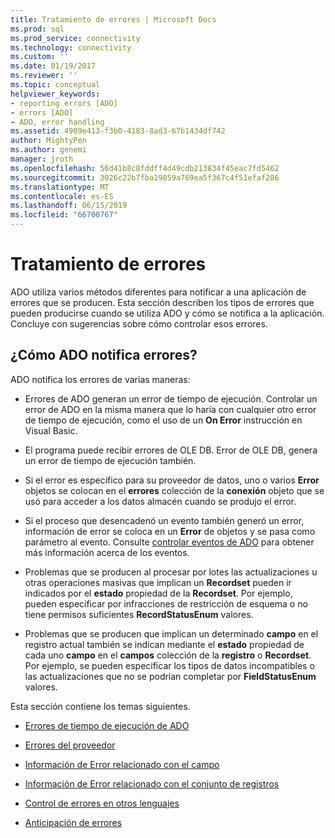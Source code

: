 ```yaml
---
title: Tratamiento de errores | Microsoft Docs
ms.prod: sql
ms.prod_service: connectivity
ms.technology: connectivity
ms.custom: ''
ms.date: 01/19/2017
ms.reviewer: ''
ms.topic: conceptual
helpviewer_keywords:
- reporting errors [ADO]
- errors [ADO]
- ADO, error handling
ms.assetid: 4909e413-f3b0-4183-8ad3-67b1434df742
author: MightyPen
ms.author: genemi
manager: jroth
ms.openlocfilehash: 56d41b8c8fddff4d49cdb213834f45eac7fd5462
ms.sourcegitcommit: 3026c22b7fba19059a769ea5f367c4f51efaf286
ms.translationtype: MT
ms.contentlocale: es-ES
ms.lasthandoff: 06/15/2019
ms.locfileid: "66700767"
---
```

# <a name="error-handling"></a>Tratamiento de errores
ADO utiliza varios métodos diferentes para notificar a una aplicación de errores que se producen. Esta sección describen los tipos de errores que pueden producirse cuando se utiliza ADO y cómo se notifica a la aplicación. Concluye con sugerencias sobre cómo controlar esos errores.  
  
## <a name="how-does-ado-report-errors"></a>¿Cómo ADO notifica errores?  
 ADO notifica los errores de varias maneras:  
  
-   Errores de ADO generan un error de tiempo de ejecución. Controlar un error de ADO en la misma manera que lo haría con cualquier otro error de tiempo de ejecución, como el uso de un **On Error** instrucción en Visual Basic.  
  
-   El programa puede recibir errores de OLE DB. Error de OLE DB, genera un error de tiempo de ejecución también.  
  
-   Si el error es específico para su proveedor de datos, uno o varios **Error** objetos se colocan en el **errores** colección de la **conexión** objeto que se usó para acceder a los datos almacén cuando se produjo el error.  
  
-   Si el proceso que desencadenó un evento también generó un error, información de error se coloca en un **Error** de objetos y se pasa como parámetro al evento. Consulte [controlar eventos de ADO](../../../ado/guide/data/handling-ado-events.md) para obtener más información acerca de los eventos.  
  
-   Problemas que se producen al procesar por lotes las actualizaciones u otras operaciones masivas que implican un **Recordset** pueden ir indicados por el **estado** propiedad de la **Recordset**. Por ejemplo, pueden especificar por infracciones de restricción de esquema o no tiene permisos suficientes **RecordStatusEnum** valores.  
  
-   Problemas que se producen que implican un determinado **campo** en el registro actual también se indican mediante el **estado** propiedad de cada uno **campo** en el **campos**  colección de la **registro** o **Recordset**. Por ejemplo, se pueden especificar los tipos de datos incompatibles o las actualizaciones que no se podrían completar por **FieldStatusEnum** valores.  
  
 Esta sección contiene los temas siguientes.  
  
-   [Errores de tiempo de ejecución de ADO](../../../ado/guide/data/ado-errors.md)  
  
-   [Errores del proveedor](../../../ado/guide/data/provider-errors.md)  
  
-   [Información de Error relacionado con el campo](../../../ado/guide/data/field-related-error-information.md)  
  
-   [Información de Error relacionado con el conjunto de registros](../../../ado/guide/data/recordset-related-error-information.md)  
  
-   [Control de errores en otros lenguajes](../../../ado/guide/data/handling-errors-in-other-languages.md)  
  
-   [Anticipación de errores](../../../ado/guide/data/anticipating-errors.md)
